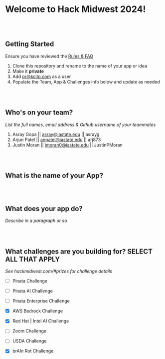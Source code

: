# Welcome to Hack Midwest 2024!
<br /><br />


## Getting Started
Ensure you have reviewed the [Rules & FAQ](https://hackmidwest.com/#faq)
1. Clone this repository and rename to the name of your app or idea
2. Make it **private**
3. Add pr@kcitp.com as a user
4. Populate the Team, App & Challenges info below and update as needed

<br /><br />

## Who's on your team?
*List the full names,  email address & Github username of your teammates*

1.   Asray Gopa     || asray@iastate.edu      || asrayg
2.   Arjun Patel    || anpatel@iastate.edu    || arj873
3.   Justin Moran   || jmoran0@iastate.edu    || JustinPMoran
  
<br /><br />


## What is the name of your App?

<br /><br />
## What does your app do?
*Describe in a paragraph or so*

<br /><br />


## What challenges are you building for? SELECT ALL THAT APPLY
*See hackmidwest.com/#prizes for challenge details*
- [ ]  Pinata Challenge
- [ ]  Pinata AI Challenge
- [ ]  Pinata Enterprise Challenge
- [X]  AWS Bedrock Challenge
- [X]  Red Hat | Intel AI Challenge
- [ ]  Zoom Challenge
- [ ]  USDA Challenge
- [X]  brAIn Rot Challenge


<br /><br />
